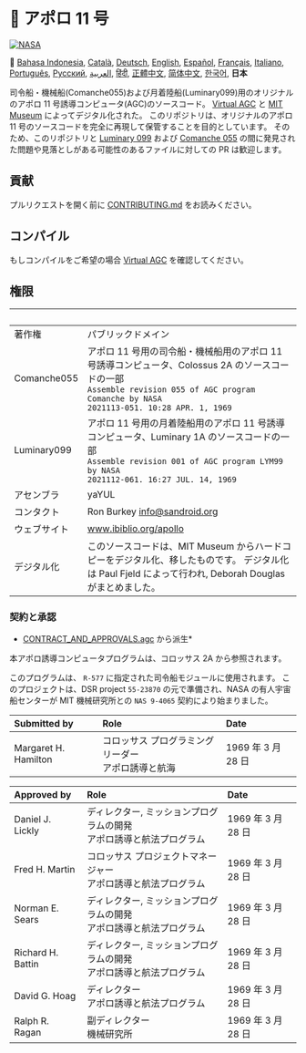 # 🚀 アポロ 11 号

[![NASA][1]][2]

:crossed_flags:
[Bahasa Indonesia][id],
[Català][ca],
[Deutsch][de],
[English][en],
[Español][es],
[Français][fr],
[Italiano][it],
[Português][pt_br],
[Русский][ru],
[العربية][ar],
[हिंदी][hi_in],
[正體中文][zh_tw],
[简体中文][zh_cn],
[한국어][ko_kr],
**日本**

[ar]: README.ar.md
[id]: README.id.md
[ca]: README.ca.md
[de]: README.de.md
[en]: README.md
[es]: README.es.md
[it]: README.it.md
[fr]: README.fr.md
[ja]: README.ja.md
[pt_br]: README.pt_br.md
[zh_tw]: README.zh_tw.md
[zh_cn]: README.zh_cn.md
[ko_kr]: README.ko_kr.md
[hi_in]: README.hi_in.md
[ru]: README.ru.md

司令船・機械船(Comanche055)および月着陸船(Luminary099)用のオリジナルのアポロ 11 号誘導コンピュータ(AGC)のソースコード。
[Virtual AGC][3] と [MIT Museum][4] によってデジタル化された。
このリポジトリは、オリジナルのアポロ 11 号のソースコードを完全に再現して保管することを目的としています。
そのため、このリポジトリと [Luminary 099][5] および [Comanche 055][6] の間に発見された問題や見落としがある可能性のあるファイルに対しての PR は歓迎します。

## 貢献

プルリクエストを開く前に [CONTRIBUTING.md][7] をお読みください。

## コンパイル

もしコンパイルをご希望の場合 [Virtual AGC][8] を確認してください。

## 権限

| &nbsp;       | &nbsp;                                                                                                                                                                                           |
| :----------- | :----------------------------------------------------------------------------------------------------------------------------------------------------------------------------------------------- |
| 著作権       | パブリックドメイン                                                                                                                                                                               |
| Comanche055  | アポロ 11 号用の司令船・機械船用のアポロ 11 号誘導コンピュータ、Colossus 2A のソースコードの一部<br>`Assemble revision 055 of AGC program Comanche by NASA`<br>`2021113-051. 10:28 APR. 1, 1969` |
| Luminary099  | アポロ 11 号用の月着陸船用のアポロ 11 号誘導コンピュータ、Luminary 1A のソースコードの一部<br>`Assemble revision 001 of AGC program LYM99 by NASA`<br>`2021112-061. 16:27 JUL. 14, 1969`         |
| アセンブラ   | yaYUL                                                                                                                                                                                            |
| コンタクト   | Ron Burkey <info@sandroid.org>                                                                                                                                                                   |
| ウェブサイト | www.ibiblio.org/apollo                                                                                                                                                                           |
| デジタル化   | このソースコードは、MIT Museum からハードコピーをデジタル化、移したものです。 デジタル化は Paul Fjeld によって行われ, Deborah Douglas がまとめました。                                           |

### 契約と承認

- [CONTRACT_AND_APPROVALS.agc] から派生\*

本アポロ誘導コンピュータプログラムは、コロッサス 2A から参照されます。

このプログラムは、 `R-577` に指定された司令船モジュールに使用されます。 このプロジェクトは、DSR project `55-23870` の元で準備され、NASA の有人宇宙船センターが MIT 機械研究所との `NAS 9-4065` 契約により始まりました。

| Submitted by         | Role                                                  | Date               |
| :------------------- | :---------------------------------------------------- | :----------------- |
| Margaret H. Hamilton | コロッサス プログラミングリーダー<br>アポロ誘導と航海 | 1969 年 3 月 28 日 |

| Approved by       | Role                                                                   | Date               |
| :---------------- | :--------------------------------------------------------------------- | :----------------- |
| Daniel J. Lickly  | ディレクター, ミッションプログラムの開発<br>アポロ誘導と航法プログラム | 1969 年 3 月 28 日 |
| Fred H. Martin    | コロッサス プロジェクトマネージャー<br>アポロ誘導と航法プログラム      | 1969 年 3 月 28 日 |
| Norman E. Sears   | ディレクター, ミッションプログラムの開発<br>アポロ誘導と航法プログラム | 1969 年 3 月 28 日 |
| Richard H. Battin | ディレクター, ミッションプログラムの開発<br>アポロ誘導と航法プログラム | 1969 年 3 月 28 日 |
| David G. Hoag     | ディレクター<br>アポロ誘導と航法プログラム                             | 1969 年 3 月 28 日 |
| Ralph R. Ragan    | 副ディレクター<br>機械研究所                                           | 1969 年 3 月 28 日 |

[contract_and_approvals.agc]: https://github.com/chrislgarry/Apollo-11/blob/master/Comanche055/CONTRACT_AND_APPROVALS.agc
[1]: https://rawcdn.githack.com/aleen42/badges/c9246f74/src/nasa.svg
[2]: https://www.nasa.gov/mission_pages/apollo/missions/apollo11.html
[3]: http://www.ibiblio.org/apollo/
[4]: http://web.mit.edu/museum/
[5]: http://www.ibiblio.org/apollo/ScansForConversion/Luminary099/
[6]: http://www.ibiblio.org/apollo/ScansForConversion/Comanche055/
[7]: https://github.com/chrislgarry/Apollo-11/blob/master/CONTRIBUTING.md
[8]: https://github.com/rburkey2005/virtualagc
